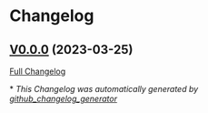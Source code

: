 # Changelog

## [V0.0.0](https://github.com/OpenVoiceOS/ovos-solver-plugin-aiml/tree/V0.0.0) (2023-03-25)

[Full Changelog](https://github.com/OpenVoiceOS/ovos-solver-plugin-aiml/compare/c7c0a4be6a45b8e8257d153572770ea9d45d63d7...V0.0.0)



\* *This Changelog was automatically generated by [github_changelog_generator](https://github.com/github-changelog-generator/github-changelog-generator)*

